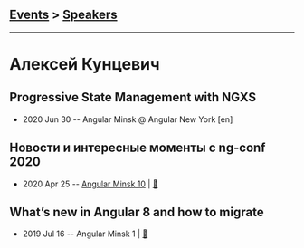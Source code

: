 ## [Events](../README.md) > [Speakers](../speakers.md)
---

# Алексей Кунцевич

## Progressive State Management with NGXS
- 2020 Jun 30 -- Angular Minsk @ Angular New York [en]   
## Новости и интересные моменты c ng-conf 2020
- 2020 Apr 25 -- [Angular Minsk 10](https://www.youtube.com/watch?v=MbRz_V74-Zg)  | [:notebook:](https://speakerdeck.com/kuncevic/ng-conf-insights-angular-minsk-25-april-2020)  
## What’s new in Angular 8 and how to migrate
- 2019 Jul 16 -- Angular Minsk 1  | [:notebook:](https://kuncevic.github.io/presentations/what-is-new-in-angular-8-and-how-to-migrate.html#/intro)  
